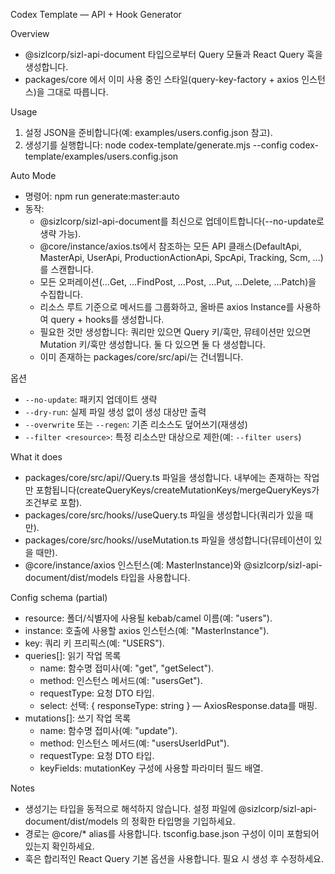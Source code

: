 Codex Template — API + Hook Generator

Overview
- @sizlcorp/sizl-api-document 타입으로부터 Query 모듈과 React Query 훅을 생성합니다.
- packages/core 에서 이미 사용 중인 스타일(query-key-factory + axios 인스턴스)을 그대로 따릅니다.

Usage
1) 설정 JSON을 준비합니다(예: examples/users.config.json 참고).
2) 생성기를 실행합니다:
   node codex-template/generate.mjs --config codex-template/examples/users.config.json

Auto Mode
- 명령어: npm run generate:master:auto
- 동작:
  - @sizlcorp/sizl-api-document를 최신으로 업데이트합니다(--no-update로 생략 가능).
  - @core/instance/axios.ts에서 참조하는 모든 API 클래스(DefaultApi, MasterApi, UserApi, ProductionActionApi, SpcApi, Tracking, Scm, …)를 스캔합니다.
  - 모든 오퍼레이션(…Get, …FindPost, …Post, …Put, …Delete, …Patch)을 수집합니다.
  - 리소스 루트 기준으로 메서드를 그룹화하고, 올바른 axios Instance를 사용하여 query + hooks를 생성합니다.
  - 필요한 것만 생성합니다: 쿼리만 있으면 Query 키/훅만, 뮤테이션만 있으면 Mutation 키/훅만 생성합니다. 둘 다 있으면 둘 다 생성합니다.
  - 이미 존재하는 packages/core/src/api/<resource>는 건너뜁니다.

옵션
- `--no-update`: 패키지 업데이트 생략
- `--dry-run`: 실제 파일 생성 없이 생성 대상만 출력
- `--overwrite` 또는 `--regen`: 기존 리소스도 덮어쓰기(재생성)
- `--filter <resource>`: 특정 리소스만 대상으로 제한(예: `--filter users`)


What it does
- packages/core/src/api/<resource>/<resource>Query.ts 파일을 생성합니다. 내부에는 존재하는 작업만 포함됩니다(createQueryKeys/createMutationKeys/mergeQueryKeys가 조건부로 포함).
- packages/core/src/hooks/<resource>/use<Resource>Query.ts 파일을 생성합니다(쿼리가 있을 때만).
- packages/core/src/hooks/<resource>/use<Resource>Mutation.ts 파일을 생성합니다(뮤테이션이 있을 때만).
- @core/instance/axios 인스턴스(예: MasterInstance)와 @sizlcorp/sizl-api-document/dist/models 타입을 사용합니다.

Config schema (partial)
- resource: 폴더/식별자에 사용될 kebab/camel 이름(예: "users").
- instance: 호출에 사용할 axios 인스턴스(예: "MasterInstance").
- key: 쿼리 키 프리픽스(예: "USERS").
- queries[]: 읽기 작업 목록
  - name: 함수명 접미사(예: "get", "getSelect").
  - method: 인스턴스 메서드(예: "usersGet").
  - requestType: 요청 DTO 타입.
  - select: 선택: { responseType: string } — AxiosResponse.data를 매핑.
- mutations[]: 쓰기 작업 목록
  - name: 함수명 접미사(예: "update").
  - method: 인스턴스 메서드(예: "usersUserIdPut").
  - requestType: 요청 DTO 타입.
  - keyFields: mutationKey 구성에 사용할 파라미터 필드 배열.

Notes
- 생성기는 타입을 동적으로 해석하지 않습니다. 설정 파일에 @sizlcorp/sizl-api-document/dist/models 의 정확한 타입명을 기입하세요.
- 경로는 @core/* alias를 사용합니다. tsconfig.base.json 구성이 이미 포함되어 있는지 확인하세요.
- 훅은 합리적인 React Query 기본 옵션을 사용합니다. 필요 시 생성 후 수정하세요.
